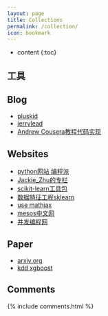 ```yaml
---
layout: page
title: Collections
permalink: /collection/
icon: bookmark
---
```


* content
{:toc}

## 工具

## Blog

* [pluskid](http://freemind.pluskid.org/archive/)
* [jerrylead](http://www.cnblogs.com/jerrylead)
* [Andrew Cousera教程代码实现](http://www.johnwittenauer.net/machine-learning-exercises-in-python-part-1/)

## Websites

* [python网站 编程派](http://codingpy.com/)
* [Jackie_Zhu的专栏](http://blog.csdn.net/usingnamespace_std/article/category/1410392)
* [scikit-learn工具包](http://scikit-learn.org/)
* [数据特征工程sklearn](http://www.cnblogs.com/jasonfreak/p/5448385.html)
* [use mathjax](http://haixing-hu.github.io/programming/2013/09/20/how-to-use-mathjax-in-jekyll-generated-github-pages/)
* [mesos中文网](http://www.mesoscn.cn/index.html)
* [并发编程网](http://ifeve.com/category/spark/)

## Paper

* [arxiv.org](https://arxiv.org/)
* [kdd xgboost](http://www.kdd.org/kdd2016/papers/files/rfp0697-chenAemb.pdf)

## Comments

{% include comments.html %}
